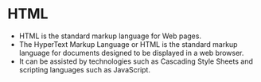 # HTML
- HTML is the standard markup language for Web pages.<br>
- The HyperText Markup Language or HTML is the standard markup language for documents designed to be displayed in a web browser.<br> 
- It can be assisted by technologies such as Cascading Style Sheets and scripting languages such as JavaScript.<br>
